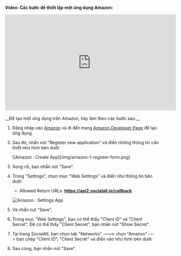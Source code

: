 __Video: Các bước để thiết lập một ứng dụng Amazon:__

<iframe width="560" height="315" src="https://www.youtube.com/embed/5zm_DKJf0XE" frameborder="0" allowfullscreen></iframe>
<br /><br />
__Để tạo một ứng dụng trên Amazon, hãy làm theo các bước sau:__

1. Đăng nhập vào [Amazon](https://login.amazon.com/) và đi đến trang [Amazon Developer Page](https://sellercentral.amazon.com/gp/homepage.html) để tạo ứng dụng.
2. Sau đó, nhấn nút "Register new application" và điền những thông tin cần thiết như hình bên dưới:
    <div class="soclall-br"></div>
    ![Amazon : Create App](/img/amazon-1-register-form.png)
    <div class="soclall-br"></div>
3. Xong rồi, bạn nhấn nút "Save".
4. Trong "Settings", chọn mục "Web Settings" và điền như thông tin bên dưới:
    * Allowed Return URLs: __https://api2.socialall.io/callback__
    
    ![Amazon : Settings App](/img/amazon-2-settings-form.png)
    <div class="soclall-br"></div>
    
5. Và nhấn nút "Save".
6. Trong mục "Web Settings", bạn có thể thấy "Client ID" và "Client Secret". Để có thể thấy "Client Secret", bạn nhấn nút "Show Secret".
7. Tại trang SocialAll, bạn chọn tab "Networks" ---> chọn "Amazon" ---> bạn chép "Client ID", "Client Secret" và điền vào như hình bên dưới:
8. Sau cùng, bạn nhấn nút "Save".

